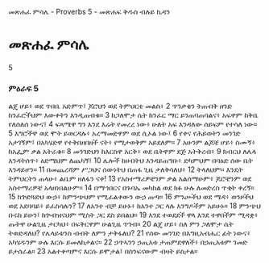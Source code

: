 ﻿
 መጽሐፈ ምሳሌ - Proverbs 5 - መጽሐፍ ቅዱስ ብሉይ ኪዳን
# መጽሐፈ ምሳሌ
5
### ምዕራፍ 5
 ልጄ ሆይ፥ ወደ ጥበቤ አድምጥ፤ ጆሮህን ወደ ትምህርቴ መልስ፥
2  ጥንቃቄን ትጠብቅ ዘንድ ከንፈሮችህም እውቀትን እንዲጠብቁ።
3  ከጋለሞታ ሴት ከንፈር ማር ይንጠባጠባልና፥ አፍዋም ከቅቤ የለሰለሰ ነውና፤
4  ፍጻሜዋ ግን እንደ እሬት የመረረ ነው፥ ሁለት አፍ እንዳለው ሰይፍም የተሳለ ነው።
5  እግሮችዋ ወደ ሞት ይወርዳሉ፥ አረማመድዋም ወደ ሲኦል ነው፤
6  የቀና የሕይወትን መንገድ አታገኝም፤ በአካሄድዋ የተቅበዘበዘች ናት፥ የሚታወቅም አይደለም።
7  አሁንም ልጆቼ ሆይ፥ ስሙኝ፥ ከአፌም ቃል አትራቁ።
8  መንገድህን ከእርስዋ አርቅ፥ ወደ ቤትዋም ደጅ አትቅረብ፥
9  ክብርህ ለሌላ እንዳትሰጥ፥ ዕድሜህም ለጨካኝ፤
10  ሌሎች ከሀብትህ እንዳይጠግቡ፥ ድካምህም በባዕድ ሰው ቤት እንዳይሆን።
11  በመጨረሻም ሥጋህና ሰውነትህ በጠፋ ጊዜ ታለቅሳለህ፥
12  ትላለህም። እንዴት ትምህርትን ጠላሁ፥ ልቤም ዘለፋን ናቀ!
13  የአስተማሪዎቼንም ቃል አልሰማሁም፥ ጆሮቼንም ወደ አስተማሪዎቼ አላዘነበልሁም።
14  በማኅበርና በጉባኤ መካከል ወደ ክፉ ሁሉ ለመድረስ ጥቂት ቀረኝ።
15  ከጕድጓድህ ውኃ፥ ከምንጭህም የሚፈልቀውን ውኃ ጠጣ።
16  ምንጮችህ ወደ ሜዳ፥ ወንዞችህ ወደ አደባባይ፥ ይፈስሳሉን?
17  ለአንተ ብቻ ይሁኑ፥ ከአንተ ጋር ላሉ እንግዶችም አይሁኑ።
18  ምንጭህ ቡሩክ ይሁን፤ ከጕብዝናህም ሚስት ጋር ደስ ይበልህ።
19  እንደ ተወደደች ዋላ እንደ ተዋበችም ሚዳቋ፥ ጡትዋ ሁልጊዜ ታርካህ፥ በፍቅርዋም ሁልጊዜ ጥገብ።
20  ልጄ ሆይ፥ ስለ ምን ጋለሞታ ሴት ትወድዳለህ? የሌላይቱንስ ብብት ለምን ታቅፋለህ?
21  የሰው መንገድ በእግዚአብሔር ፊት ነውና፥ አካሄዱንም ሁሉ እርሱ ይመለከታልና።
22  ኃጥኣንን ኃጢአቱ ታጠምደዋለች፥ በኃጢአቱም ገመድ ይታሰራል።
23  አልተቀጣምና እርሱ ይሞታል፤ በስንፍናውም ብዛት ይስታል። 

